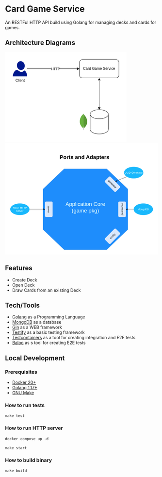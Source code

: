 # Card Game Service
An RESTFul HTTP API build using Golang for managing decks and cards for games.

## Architecture Diagrams
![High Level Architecture Diagram](./docs/High_Level_Architecture.png)
![Enterprise Architecture](./docs/Enterprise_Architecture.png)

## Features
* Create Deck
* Open Deck
* Draw Cards from an existing Deck

## Tech/Tools
* [Golang](https://go.dev/) as a Programming Language
* [MongoDB](https://www.mongodb.com/) as a database
* [Gin](https://github.com/gin-gonic/gin) as a WEB framework
* [Testify](https://github.com/stretchr/testify) as a basic testing framework
* [Testcontainers](https://golang.testcontainers.org/) as a tool for creating integration and E2E tests 
* [Baloo](https://github.com/h2non/baloo) as s tool for creating E2E tests

## Local Development

### Prerequisites
* [Docker 20+](https://www.docker.com/)
* [Golang 1.17+](https://go.dev/)
* [GNU Make](https://www.gnu.org/software/make/)

### How to run tests
```shell
make test
```

### How to run HTTP server
```shell
docker compose up -d
```
```shell
make start
```

### How to build binary
```shell
make build
```